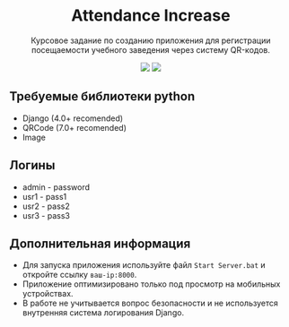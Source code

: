 <h1 align="center">Attendance Increase</h1>
<p align="center">Курсовое задание по созданию приложения для регистрации посещаемости учебного заведения через систему QR-кодов.</p>
<p align="center">
  <a href="#"><img src="https://img.shields.io/badge/Requires-Python%203.8+-orange"/></a>
  <a href="https://opensource.org/licenses/gpl-3.0.html"><img src="https://img.shields.io/github/license/ITDarkUFO/AlchemyCraft"/></a>
</p>

## Требуемые библиотеки python
* Django (4.0+ recomended)
* QRCode (7.0+ recomended)
* Image

## Логины
* admin - password
* usr1 - pass1
* usr2 - pass2
* usr3 - pass3

## Дополнительная информация
* Для запуска приложения используйте файл `Start Server.bat` и откройте ссылку `ваш-ip:8000`.
* Приложение оптимизировано только под просмотр на мобильных устройствах.
* В работе не учитывается вопрос безопасности и не используется внутренняя система логирования Django.
